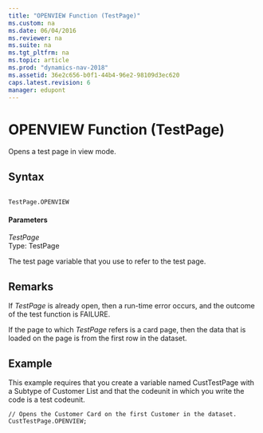 ```yaml
---
title: "OPENVIEW Function (TestPage)"
ms.custom: na
ms.date: 06/04/2016
ms.reviewer: na
ms.suite: na
ms.tgt_pltfrm: na
ms.topic: article
ms.prod: "dynamics-nav-2018"
ms.assetid: 36e2c656-b0f1-44b4-96e2-98109d3ec620
caps.latest.revision: 6
manager: edupont
---
```

# OPENVIEW Function (TestPage)
Opens a test page in view mode.  
  
## Syntax  
  
```  
  
TestPage.OPENVIEW  
```  
  
#### Parameters  
 *TestPage*  
 Type: TestPage  
  
 The test page variable that you use to refer to the test page.  
  
## Remarks  
 If *TestPage* is already open, then a run-time error occurs, and the outcome of the test function is FAILURE.  
  
 If the page to which *TestPage* refers is a card page, then the data that is loaded on the page is from the first row in the dataset.  
  
## Example  
 This example requires that you create a variable named CustTestPage with a Subtype of Customer List and that the codeunit in which you write the code is a test codeunit.  
  
```  
// Opens the Customer Card on the first Customer in the dataset.  
CustTestPage.OPENVIEW;  
```
